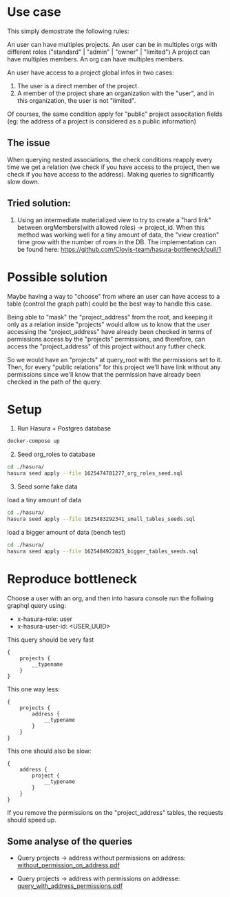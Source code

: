 # Use case

This simply demostrate the following rules:

An user can have multiples projects.
An user can be in multiples orgs with different roles ("standard" | "admin" | "owner" | "limited")
A project can have multiples members.
An org can have multiples members.

An user have access to a project global infos in two cases:

1. The user is a direct member of the project.
2. A member of the project share an organization with the "user", and in this organization, the user is not "limited".

Of courses, the same condition apply for "public" project associtation fields (eg: the address of a project is considered as a public information)


## The issue

When querying nested associations, the check conditions reapply every time we get a relation (we check if you have access to the project, then we check if you have access to the address). Making queries to significantly slow down.

## Tried solution:

1. Using an intermediate materialized view to try to create a "hard link" between orgMembers(with allowed roles) -> project_id. When this method was working well for a tiny amount of data, the "view creation" time grow with the number of rows in the DB. The implementation can be found here: https://github.com/Clovis-team/hasura-bottleneck/pull/1

# Possible solution

Maybe having a way to "choose" from where an user can have access to a table (control the graph path) could be the best way to handle this case.

Being able to "mask" the "project_address" from the root, and keeping it only as a relation inside "projects" would allow us to know that the user accessing
the "project_address" have already been checked in terms of permissions access by the "projects" permissions, and therefore, can access the "project_address" of this project without any futher check.

So we would have an "projects" at query_root with the permissions set to it. Then, for every "public relations" for this project we'll have link without any permissions since we'll know that the permission have already been checked in the path of the query.

# Setup

1. Run Hasura + Postgres database
```bash
docker-compose up
```

2. Seed org_roles to database

```bash
cd ./hasura/
hasura seed apply --file 1625474781277_org_roles_seed.sql
```

3. Seed some fake data

load a tiny amount of data
```bash
cd ./hasura/
hasura seed apply --file 1625483292341_small_tables_seeds.sql
```

load a bigger amount of data (bench test)
```bash
cd ./hasura/
hasura seed apply --file 1625484922825_bigger_tables_seeds.sql
```


# Reproduce bottleneck

Choose a user with an org, and then into hasura console run the follwing graphql query using:

- x-hasura-role: user
- x-hasura-user-id: <USER_UUID>

This query should be very fast
```gql
{
    projects {
        __typename
    }
}
```

This one way less:
```gql
{
    projects {
        address {
            __typename
        }
    }
}
```

This one should also be slow:

```gql
{
    address {
        project {
            __typename
        }
    }
}
```

If you remove the permissions on the "project_address" tables, the requests should speed up.

## Some analyse of the queries

- Query projects -> address without permissions on address:
[without_permission_on_address.pdf](https://github.com/Clovis-team/hasura-bottleneck/files/6764125/without_permission_on_address.pdf)



- Query projects -> address with permissions on addresse:
[query_with_address_permissions.pdf](https://github.com/Clovis-team/hasura-bottleneck/files/6764126/query_with_address_permissions.pdf)



